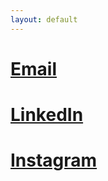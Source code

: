 ```yaml
---
layout: default
---
```

# [Email](mailto:um.jennifer@gmail.com)
# [LinkedIn](https://www.linkedin.com/in/jenniferum/)
# [Instagram](https://www.instagram.com/estr0jenn)

